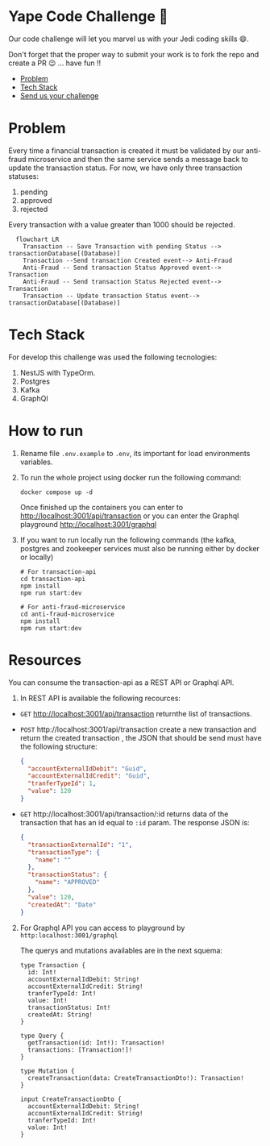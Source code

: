 # Yape Code Challenge :rocket:

Our code challenge will let you marvel us with your Jedi coding skills :smile:. 

Don't forget that the proper way to submit your work is to fork the repo and create a PR :wink: ... have fun !!

- [Problem](#problem)
- [Tech Stack](#tech_stack)
- [Send us your challenge](#send_us_your_challenge)

# Problem

Every time a financial transaction is created it must be validated by our anti-fraud microservice and then the same service sends a message back to update the transaction status.
For now, we have only three transaction statuses:

<ol>
  <li>pending</li>
  <li>approved</li>
  <li>rejected</li>  
</ol>

Every transaction with a value greater than 1000 should be rejected.

```mermaid
  flowchart LR
    Transaction -- Save Transaction with pending Status --> transactionDatabase[(Database)]
    Transaction --Send transaction Created event--> Anti-Fraud
    Anti-Fraud -- Send transaction Status Approved event--> Transaction
    Anti-Fraud -- Send transaction Status Rejected event--> Transaction
    Transaction -- Update transaction Status event--> transactionDatabase[(Database)]
```

# Tech Stack

For develop this challenge was used the following tecnologies:
<ol>
  <li> NestJS with TypeOrm. </li>
  <li>Postgres</li>
  <li>Kafka</li>   
  <li>GraphQl</li> 
</ol>

# How to run
1. Rename file `.env.example` to `.env`, its important for load environments variables.
2. To run the whole project using docker run the following command:

    ```
    docker compose up -d
    ```
    Once finished up the containers you can enter to <a href="http://localhost:3001/api/transaction" target="_blank">http://localhost:3001/api/transaction</a> or you can enter the Graphql playground <a href="http://localhost:3001/graphql" target="_blank">http://localhost:3001/graphql</a>

3. If you want to run locally run the following commands (the kafka, postgres and zookeeper services must also be running either by docker or locally)
    ```
    # For transaction-api
    cd transaction-api
    npm install
    npm run start:dev

    # For anti-fraud-microservice
    cd anti-fraud-microservice
    npm install
    npm run start:dev
    ```

# Resources

You can consume the transaction-api as a REST API or Graphql API.

1. In REST API is available the following recources:

  - `GET` <a href="http://localhost:3001/api/transaction" target="_blank">http://localhost:3001/api/transaction</a> returnthe list of transactions.
  - `POST` <a target="_blank">http://localhost:3001/api/transaction</a> create a new transaction and return the created transaction , the JSON that should be send must have the following structure:

    ```json
    {
      "accountExternalIdDebit": "Guid",
      "accountExternalIdCredit": "Guid",
      "tranferTypeId": 1,
      "value": 120
    }
    ```
  - `GET` <a target="_blank">http://localhost:3001/api/transaction/:id</a> returns data of the transaction that has an id equal to `:id` param. The response JSON is:
    ```json
    {
      "transactionExternalId": "1",
      "transactionType": {
        "name": ""
      },
      "transactionStatus": {
        "name": "APPROVED"
      },
      "value": 120,
      "createdAt": "Date"
    }
    ```


2. For Graphql API you can access to playground by `http:localhost:3001/graphql`

    The querys and mutations availables are in the next squema:

    ```gql
    type Transaction {
      id: Int!
      accountExternalIdDebit: String!
      accountExternalIdCredit: String!
      tranferTypeId: Int!
      value: Int!
      transactionStatus: Int!
      createdAt: String!
    }

    type Query {
      getTransaction(id: Int!): Transaction!
      transactions: [Transaction!]!
    }

    type Mutation {
      createTransaction(data: CreateTransactionDto!): Transaction!
    }

    input CreateTransactionDto {
      accountExternalIdDebit: String!
      accountExternalIdCredit: String!
      tranferTypeId: Int!
      value: Int!
    }
    ```
